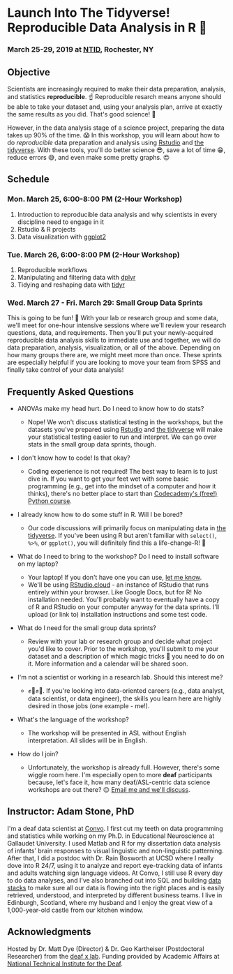 # Launch Into The Tidyverse! Reproducible Data Analysis in R :rocket:

### March 25-29, 2019 at [NTID](http://www.ntid.edu), Rochester, NY

## Objective
Scientists are increasingly required to make their data preparation, analysis, and statistics **reproducible**. :point_up: Reproducible resarch means anyone should be able to take your dataset and, using your analysis plan, arrive at exactly the same results as you did. That's good science! :raised_hands:

However, in the data analysis stage of a science project, preparing the data takes up 90% of the time. :scream: In this workshop, you will learn about how to do *reproducible* data preparation and analysis using [Rstudio](http://www.rstudio.com) and [the tidyverse](http://www.tidyverse.org). With these tools, you'll do better science :sunglasses:, save a lot of time :grin:, reduce errors :sweat_smile:, and even make some pretty graphs. :heart_eyes:

## Schedule
### Mon. March 25, 6:00-8:00 PM (2-Hour Workshop)
1.  Introduction to reproducible data analysis and why scientists in every discipline need to engage in it
2. Rstudio & R projects
3. Data visualization with [ggplot2](https://ggplot2.tidyverse.org/)

### Tue. March 26, 6:00-8:00 PM (2-Hour Workshop)
1. Reproducible workflows
2. Manipulating and filtering data with [dplyr](https://dplyr.tidyverse.org/)
3. Tidying and reshaping data with [tidyr](https://tidyr.tidyverse.org/)

### Wed. March 27 - Fri. March 29: Small Group Data Sprints
This is going to be fun! :tada: With your lab or research group and some data, we'll meet for one-hour intensive sessions where we'll review your research questions, data, and requirements. Then you'll put your newly-acquired reproducible data analysis skills to immediate use and together, we will do data preparation, analysis, visualization, or all of the above. Depending on how many groups there are, we might meet more than once. These sprints are especially helpful if you are looking to move your team from SPSS and finally take control of your data analysis!

## Frequently Asked Questions
* ANOVAs make my head hurt. Do I need to know how to do stats?
  * Nope! We won't discuss statistical testing in the workshops, but the datasets you've prepared using [Rstudio](http://www.rstudio.com) and [the tidyverse](http://www.tidyverse.org) will make your statistical testing easier to run and interpret. We can go over stats in the small group data sprints, though.

* I don't know how to code! Is that okay?
  * Coding experience is not required! The best way to learn is to just dive in. If you want to get your feet wet with some basic programming (e.g., get into the mindset of a computer and how it thinks), there's no better place to start than [Codecademy's (free!) Python course](https://www.codecademy.com/learn/learn-python).

* I already know how to do some stuff in R. Will I be bored?
  * Our code discussions will primarily focus on manipulating data in [the tidyverse](http://www.tidyverse.org). If you've been using R but aren't familiar with `select()`, `%>%`, or `ggplot()`, you will definitely find this a life-change-R! :see_no_evil:

* What do I need to bring to the workshop? Do I need to install software on my laptop?
  * Your laptop! If you don't have one you can use, [let me know](mailto:adamstone@gmail.com).
  * We'll be using [RStudio.cloud](https://rstudio.cloud/) - an instance of RStudio that runs entirely within your browser. Like Google Docs, but for R! No installation needed. You'll probably want to eventually have a copy of R and RStudio on your computer anyway for the data sprints. I'll upload (or link to) installation instructions and some test code.

* What do I need for the small group data sprints?
  * Review with your lab or research group and decide what project you'd like to cover. Prior to the workshop, you'll submit to me your dataset and a description of which magic tricks :crystal_ball: you need to do on it. More information and a calendar will be shared soon.

* I'm not a scientist or working in a research lab. Should this interest me?
  * :fist::punch::fist::punch:. If you're looking into data-oriented careers (e.g., data analyst, data scientist, or data engineer), the skills you learn here are highly desired in those jobs (one example - me!).

* What's the language of the workshop?
  * The workshop will be presented in ASL without English interpretation. All slides will be in English.

* How do I join?
  * Unfortunately, the workshop is already full. However, there's some wiggle room here. I'm especially open to more **deaf** participants because, let's face it, how many deaf/ASL-centric data science workshops are out there? :wink: [Email me and we'll discuss](mailto:adamstone@gmail.com).

## Instructor: Adam Stone, PhD
I'm a deaf data scientist at [Convo](http://www.convorelay.com). I first cut my teeth on data programming and statistics while working on my Ph.D. in Educational Neuroscience at Gallaudet University. I used Matlab and R for my dissertation data analysis of infants' brain responses to visual linguistic and non-linguistic patterning. After that, I did a postdoc with Dr. Rain Bosworth at UCSD where I really dove into R 24/7, using it to analyze and report eye-tracking data of infants and adults watching sign language videos. At Convo, I still use R every day to do data analyses, and I've also branched out into SQL and building [data stacks](https://medium.com/@foundinblank/whats-a-data-stack-7c96f7a15fe8) to make sure all our data is flowing into the right places and is easily retrieved, understood, and interpreted by different business teams. I live in Edinburgh, Scotland, where my husband and I enjoy the great view of a 1,000-year-old castle from our kitchen window.

## Acknowledgments
Hosted by Dr. Matt Dye (Director) & Dr. Geo Kartheiser (Postdoctoral Researcher) from the [deaf x lab](http://www.deafxlab.com/). Funding provided by Academic Affairs at [National Technical Institute for the Deaf](http://www.ntid.edu).
